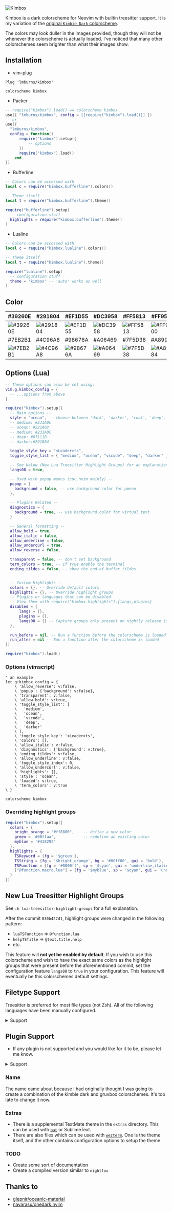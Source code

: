 ![Kimbox](https://lmburns.com/gallery/media/large/kimbox-rust.png)

Kimbox is a dark colorscheme for Neovim with builtin treesitter support. It is my variation of the  [original `Kimbie Dark` colorscheme](https://marketplace.visualstudio.com/items?itemName=dnamsons.kimbie-dark-plus).

The colors may look duller in the images provided, though they will not be whenever the colorscheme is actually loaded. I've noticed that many other colorschemes seem brighter than what their images show.

## Installation

- vim-plug
```vim
Plug 'lmburns/kimbox'

colorscheme kimbox
```

- Packer
```lua
-- require("kimbox").load() == colorscheme kimbox
use({ "lmburns/kimbox", config = [[require("kimbox").load()]] })
-- or
use({
  "lmburns/kimbox",
  config = function()
      require("kimbox").setup({
          -- options
      })
      require("kimbox").load()
    end
})
```

- Bufferline
```lua
-- Colors can be accessed with
local c = require("kimbox.bufferline").colors()

-- Theme itself
local t = require("kimbox.bufferline").theme()

require("bufferline").setup(
  -- configuration stuff
  highlights = require("kimbox.bufferline").theme()
)
```

- Lualine
```lua
-- Colors can be accessed with
local c = require("kimbox.lualine").colors()

-- Theme itself
local t = require("kimbox.lualine").theme()

require("lualine").setup(
  -- configuration stuff
  theme = 'kimbox' -- 'auto' works as well
)
```

## Color

| #39260E                                                             | #291804                                                                 | #EF1D55                                                             | #DC3958                                                             | #FF5813                                                             | #FF9500                                                             | #819C3B                                                             |
| ---------------------------------------------------------------     | ---------------------------------------------------------------         | ---------------------------------------------------------------     | ---------------------------------------------------------------     | ---------------------------------------------------------------     | ---------------------------------------------------------------     | ---------------------------------------------------------------     |
| ![#39260E](https://via.placeholder.com/80/39260E/000000.png?text=+) | ![#291804](https://via.placeholder.com/80/291804.png/000000.png?text=+) | ![#EF1D55](https://via.placeholder.com/80/EF1D55/000000.png?text=+) | ![#DC3958](https://via.placeholder.com/80/DC3958/000000.png?text=+) | ![#FF5813](https://via.placeholder.com/80/FF5813/000000.png?text=+) | ![#FF9500](https://via.placeholder.com/80/FF9500/000000.png?text=+) | ![#819C3B](https://via.placeholder.com/80/819C3B/000000.png?text=+) |
| #7EB2B1                                                             | #4C96A8                                                                 | #98676A                                                             | #A06469                                                             | #7F5D38                                                             | #A89984                                                             | #D9AE80                                                             |
| ![#7EB2B1](https://via.placeholder.com/80/7EB2B1/000000.png?text=+) | ![#4C96A8](https://via.placeholder.com/80/4C96A8/000000.png?text=+)     | ![#98676A](https://via.placeholder.com/80/98676A/000000.png?text=+) | ![#A06469](https://via.placeholder.com/80/A06469/000000.png?text=+) | ![#7F5D38](https://via.placeholder.com/80/7F5D38/000000.png?text=+) | ![#A89984](https://via.placeholder.com/80/A89984/000000.png?text=+) | ![#D9AE80](https://via.placeholder.com/80/D9AE80/000000.png?text=+) |

## Options (Lua)

```lua
-- These options can also be set using:
vim.g.kimbox_config = {
  -- ...options from above
}

require("kimbox").setup({
  -- Main options --
  style = "ocean", -- choose between 'dark', 'darker', 'cool', 'deep', 'warm', 'warmer' and 'light'
  -- medium: #231A0C
  -- ocean: #221A02
  -- medium: #231A0C
  -- deep: #0f111B
  -- darker:#291804

  toggle_style_key = "<Leader>ts",
  toggle_style_list = { "medium", "ocean", "vscode", "deep", "darker" }, -- or require("kimbox").bgs_list

  -- See below (New Lua Treesitter Highlight Groups) for an explanation
  langs08 = true,

  -- Used with popup menus (coc.nvim mainly) --
  popup = {
    background = false, -- use background color for pmenu
  },

  -- Plugins Related --
  diagnostics = {
    background = true, -- use background color for virtual text
  }

  -- General formatting --
  allow_bold = true,
  allow_italic = false,
  allow_underline = false,
  allow_undercurl = true,
  allow_reverse = false,

  transparent = false, -- don't set background
  term_colors = true, -- if true enable the terminal
  ending_tildes = false, -- show the end-of-buffer tildes


  -- Custom Highlights --
  colors = {}, -- Override default colors
  highlights = {}, -- Override highlight groups
  -- Plugins or languages that can be disabled
  -- View them with require("kimbox.highlights").{langs,plugins}
  disabled = {
      langs = {},
      plugins = {},
      langs08 = {} -- Capture groups only present on nightly release (see below)
  },

  run_before = nil, -- Run a function before the colorscheme is loaded
  run_after = nil -- Run a function after the colorscheme is loaded
})

require("kimbox").load()
```

### Options (vimscript)

```vim
" an example
let g:kimbox_config = {
    \ 'allow_reverse': v:false,
    \ 'popup': {'background': v:false},
    \ 'transparent': v:false,
    \ 'allow_bold': v:true,
    \ 'toggle_style_list': [
    \   'medium',
    \   'ocean',
    \   'vscode',
    \   'deep',
    \   'darker'
    \ ],
    \ 'toggle_style_key': '<Leader>ts',
    \ 'colors': [],
    \ 'allow_italic': v:false,
    \ 'diagnostics': {'background': v:true},
    \ 'ending_tildes': v:false,
    \ 'allow_underline': v:false,
    \ 'toggle_style_index': 0,
    \ 'allow_undercurl': v:false,
    \ 'highlights': [],
    \ 'style': 'ocean',
    \ 'loaded': v:true,
    \ 'term_colors': v:true
\ }

colorscheme kimbox
```

### Overriding highlight groups

```lua
require("kimbox").setup({
  colors = {
    bright_orange = "#ff8800",    -- define a new color
    green = '#00ffaa',            -- redefine an existing color
    myblue = '#418292'
  },
  highlights = {
    TSKeyword = {fg = '$green'},
    TSString = {fg = '$bright_orange', bg = '#00ff00', gui = 'bold'},
    TSFunction = {fg = '#0000ff', sp = '$cyan', gui = 'underline,italic'},
    ["@function.macro.lua"] = {fg = '$myblue', sp = '$cyan', gui = 'underline,italic'}
  }
})
```

## New Lua Treesitter Highlight Groups

See `:h lua-treesitter-highlight-groups` for a full explanation.

After the commit `030b422d1`, highlight groups were changed in the following pattern:
* `luaTSFunction` => `@function.lua`
* `helpTSTitle` => `@text.title.help`
* etc.

This feature will **not yet be enabled by default**. If you wish to use this colorscheme and wish to have the exact same colors as the highlight groups that were present before the aforementioned commit, set the configuration feature `langs08` to `true` in your configuration. This feature will eventually be this colorschemes default settings.

## Filetype Support

Treesitter is preferred for most file types (not Zsh).
All of the following languages have been manually configured.

<details>
<summary>Support</summary>

- Awk
- Bash/Dash
- C/C++
- Clojure
- CoffeeScript
- Dart
- Elixir
- Erlang
- Go
- Haskell
- HTML
- Javascript
- JavascriptReact TypescriptReact
- Kotlin
- Lua
- OCaml
- ObjectiveC
- PHP
- Perl
- Python
- R
- Ruby
- Rust
- Scala
- Sed
- Solidity
- Swift
- Teal
- Typescript
- TypescriptReact (tsx)
- Vimscript
- Zig
- Zsh

- CSS
- SCSS
- GraphQL
- JQ
- Help pages (Vim)
- Comments
- Luap (Lua patterns)
- Regex
- Latex
- Markdown
- Matlab

- sxhkdrc
- CMake
- Makefile
- Git Commit
- Git Ignore
- DosIni (Ini)
- JSON
- RON (Rust Object Notation)
- TOML
- YAML

</details>

## Plugin Support
- If any plugin is not supported and you would like for it to be, please let me know.

<details>
<summary>Support</summary>

- [Aerial](https://github.com/stevearc/aerial.nvim)
- [Ale](https://github.com/dense-analysis/ale)
- [Barbar](https://github.com/romgrk/barbar.nvim)
- [BufferLine](https://github.com/akinsho/nvim-bufferline.lua)
- [Cmp](https://github.com/hrsh7th/nvim-cmp)
- [Coc-Explorer](https://github.com/weirongxu/coc-explorer)
- [Coc.nvim](https://github.com/neoclide/coc.nvim)
- [Cybu](https://github.com/ghillb/cybu.nvim)
- [Dap-UI](https://github.com/rcarriga/nvim-dap-ui)
- [Dashboard](https://github.com/glepnir/dashboard-nvim)
- [Defx](https://github.com/Shougo/defx.nvim)
- [DiffView](https://github.com/sindrets/diffview.nvim)
- [EasyMotion](https://github.com/easymotion/vim-easymotion)
- [Fern](https://github.com/lambdalisue/fern.vim)
- [Floaterm](https://github.com/voldikss/vim-floaterm)
- [Fzf-Lua](https://github.com/ibhagwan/fzf-lua)
- [Git Gutter](https://github.com/airblade/vim-gitgutter)
- [Git Signs](https://github.com/lewis6991/gitsigns.nvim)
- [HlArgs](https://github.com/m-demare/hlargs.nvim)
- [Hop](https://github.com/phaazon/hop.nvim)
- [Incline](https://github.com/b0o/incline.nvim)
- [Indent Blankline](https://github.com/lukas-reineke/indent-blankline.nvim)
- [LSP Diagnostics](https://neovim.io/doc/user/lsp.html)
- [LSP Saga](https://github.com/glepnir/lspsaga.nvim)
- [LSP Trouble](https://github.com/folke/lsp-trouble.nvim)
- [Lightline](https://github.com/itchyny/lightline.vim)
- [Lightspeed](https://github.com/ggandor/lightspeed.nvim)
- [Lualine](https://github.com/hoob3rt/lualine.nvim)
- [Marks](https://github.com/chentau/marks.nvim)
- [Modes](https://github.com/mvllow/modes.nvim)
- [Neogit](https://github.com/TimUntersberger/neogit)
- [Neomake](https://github.com/neomake/neomake)
- [NerdTree](https://github.com/preservim/nerdtree)
- [Nvim-R](https://github.com/jalvesaq/Nvim-R)
- [NvimTree](https://github.com/kyazdani42/nvim-tree.lua)
- [Packer](https://github.com/wbthomason/packer.nvim)
- [Sneak](https://github.com/justinmk/vim-sneak)
- [Startify](https://github.com/mhinz/vim-startify)
- [Symbols Outline](https://github.com/simrat39/symbols-outline.nvim)
- [Telescope](https://github.com/nvim-telescope/telescope.nvim)
- [Treesitter](https://github.com/nvim-treesitter/nvim-treesitter)
- [Treesitter Treehopper](https://github.com/mfussenegger/nvim-treehopper)
- [Treesitter Rainbow](https://github.com/p00f/nvim-ts-rainbow)
- [VimWiki](https://github.com/vimwiki/vimwiki)
- [Vimtex](https://github.com/lervag/vimtex)
- [Vista.vim](https://github.com/liuchengxu/vista.vim)
- [WhichKey](https://github.com/folke/which-key.nvim)
- [dart-vim-plugin](https://github.com/dart-lang/dart-vim-plugin)
- [haskell-vim](https://github.com/neovimhaskell/haskell-vim)
- [kotlin-vim](https://github.com/udalov/kotlin-vim)
- [php.vim](https://github.com/StanAngeloff/php.vim)
- [python-syntax](https://github.com/vim-python/python-syntax,)
- [ron.vim](https://github.com/ron-rs/ron.vim)
- [rust.vim](https://github.com/rust-lang/rust.vim)
- [semshi](https://github.com/numirias/semshi,)
- [swift.vim](https://github.com/keith/swift.vim)
- [vim-clojure-static](https://github.com/guns/vim-clojure-static)
- [vim-coffee-script](https://github.com/kchmck/vim-coffee-script)
- [vim-elixir](https://github.com/elixir-editors/vim-elixir)
- [vim-erlang-runtime](https://github.com/vim-erlang/vim-erlang-runtime)
- [vim-illuminate](https://github.com/RRethy/vim-illuminate)
- [vim-javascript](https://github.com/pangloss/vim-javascript)
- [vim-jsx-pretty](https://github.com/maxmellon/vim-jsx-pretty)
- [vim-ocaml](https://github.com/rgrinberg/vim-ocaml)
- [vim-perl](https://github.com/vim-perl/vim-perl)
- [vim-ruby](https://github.com/vim-ruby/vim-ruby)
- [vim-scala](https://github.com/derekwyatt/vim-scala)
- [vim-solidity](https://github.com/thesis/vim-solidity)
- [vim-typescript](https://github.com/leafgarland/typescript-vim)
- [yajs](https://github.com/othree/yajs.vim,)
- [yats](https:github.com/HerringtonDarkholme/yats.vim)

</details>

### Name
The name came about because I had originally thought I was going to create a combination of the kimbie dark and gruvbox colorschemes. It's too late to change it now.

### Extras
- There is a supplemental TextMate theme in the `extras` directory. This can be used with [`bat`](https://github.com/sharkdp/bat) or SublimeText.
- There are also files which can be used with [`wezterm`](https://github.com/wez/wezterm). One is the theme itself, and the other contains configuration options to setup the theme.

### TODO
- Create some sort of documentation
- Create a compiled version similar to `nightfox`

## Thanks to

- [glepnir/oceanic-material](https://github.com/glepnir/oceanic-material)
- [navarasu/onedark.nvim](https://github.com/navarasu/onedark.nvim)
